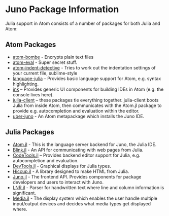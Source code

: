 # Juno Package Information

Julia support in Atom consists of a number of packages for both Julia and Atom:

## Atom Packages

* [atom-bombe](https://github.com/JunoLab/atom-bombe) - Encrypts plain text files
* [atom-eval](https://github.com/JunoLab/atom-eval) - Super secret stuff.
* [atom-indent-detective](https://github.com/JunoLab/atom-indent-detective) - Tries
  to work out the indentation settings of your current file, sublime-style
* [language-julia](https://github.com/JuliaLang/atom-language-julia) – Provides basic
  language support for Atom, e.g. syntax highlighting.
* [ink](https://github.com/JunoLab/atom-ink) – Provides generic UI components for building
  IDEs in Atom (e.g. the console lives here).
* [julia-client](http://github.com/JunoLab/atom-julia-client) – these packages tie everything
  together. julia-client boots Julia from inside Atom, then communicates with the Atom.jl
  package to provide e.g. autocompletion and evaluation within the editor.
* [uber-juno](https://github.com/JunoLab/uber-juno) - An Atom metapackage which installs
  the Juno IDE.

## Julia Packages

* [Atom.jl](http://github.com/JunoLab/Atom.jl) - This is the language server backend for Juno, the Julia IDE.
* [Blink.jl](https://github.com/JunoLab/Blink.jl) - An API for communicating with web pages from Julia.
* [CodeTools.jl](http://github.com/JunoLab/CodeTools.jl) – Provides backend editor support
  for Julia, e.g. autocompletion and evaluation.
* [DevTools.jl](https://github.com/JunoLab/DevTools.jl) - Graphical displays for Julia types.
* [Hiccup.jl](https://github.com/JunoLab/Hiccup.jl) - A library designed to make HTML from Julia.
* [Juno.jl](https://github.com/JunoLab/Juno.jl) - The frontend API. Provides components
  for package developers and users to interact with Juno.
* [LNR.jl](https://github.com/JunoLab/LNR.jl) - Parser for handwritten text where
   line and column information is significant.
* [Media.jl](https://github.com/JunoLab/Media.jl) - The display system which enables the user
  handle multiple input/output devices and decides what media types get displayed where.
